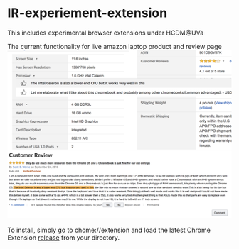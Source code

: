 # IR-experiement-extension
This includes experimental browser extensions under HCDM@UVa

The current functionality for live amazon laptop product and review page
![On Product  Page](./img/product_page.png)
![On Review Page](./img/review_page.png)

To install, simply go to chome://extension and load the latest Chrome Extension [release](https://github.com/Charleo85/IR-experiement-extension/releases/tag/0.1) from your directory.
